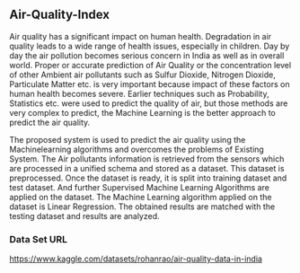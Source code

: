 ## Air-Quality-Index
Air quality has a significant impact on human health. Degradation in air quality leads to a wide range of health issues, especially in children. Day by day the air pollution becomes serious concern in India as well as in overall world. Proper or accurate prediction of Air Quality or the concentration level of other Ambient air 
pollutants such as Sulfur Dioxide, Nitrogen Dioxide, Particulate Matter etc. is very important because impact of these factors on human health becomes severe. Earlier 
techniques such as Probability, Statistics etc. were used to predict the quality of air, but those methods are very complex to predict, the Machine Learning is the better approach to predict the air quality.

The proposed system is used to predict the air quality using the Machinelearning algorithms and overcomes the problems of Existing System. The Air pollutants 
information is retrieved from the sensors which are processed in a unified schema and stored as a dataset. This dataset is preprocessed. Once the dataset is ready, it is split into training dataset and test dataset. And further Supervised Machine Learning Algorithms are applied on the dataset. The Machine Learning algorithm applied on the dataset is
Linear Regression. The obtained results are matched with the testing dataset and results are analyzed.

### Data Set URL
https://www.kaggle.com/datasets/rohanrao/air-quality-data-in-india

